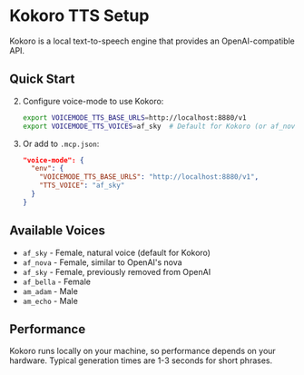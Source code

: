 # Kokoro TTS Setup

Kokoro is a local text-to-speech engine that provides an OpenAI-compatible API.

## Quick Start

2. Configure voice-mode to use Kokoro:
   ```bash
   export VOICEMODE_TTS_BASE_URLS=http://localhost:8880/v1
   export VOICEMODE_TTS_VOICES=af_sky  # Default for Kokoro (or af_nova, am_adam, etc.)
   ```

3. Or add to `.mcp.json`:
   ```json
   "voice-mode": {
     "env": {
       "VOICEMODE_TTS_BASE_URLS": "http://localhost:8880/v1",
       "TTS_VOICE": "af_sky"
     }
   }
   ```

## Available Voices

- `af_sky` - Female, natural voice (default for Kokoro)
- `af_nova` - Female, similar to OpenAI's nova
- `af_sky` - Female, previously removed from OpenAI
- `af_bella` - Female
- `am_adam` - Male
- `am_echo` - Male

## Performance

Kokoro runs locally on your machine, so performance depends on your hardware. Typical generation times are 1-3 seconds for short phrases.
